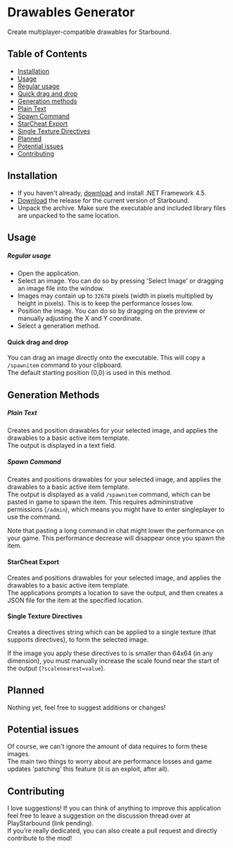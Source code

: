 # Drawables Generator
Create multiplayer-compatible drawables for Starbound.

## Table of Contents
- [Installation](#installation)
- [Usage](#usage)
 - [Regular usage](#regular-usage)
 - [Quick drag and drop](#quick-drag-and-drop)
- [Generation methods](#generation-methods)
 - [Plain Text](#plain-text)
 - [Spawn Command](#spawn-command)
 - [StarCheat Export](#starcheat-export)
 - [Single Texture Directives](#single-texture-directives)
- [Planned](#planned)
- [Potential issues](#potential-issues)
- [Contributing](#contributing)

## Installation
* If you haven't already, [download](https://www.microsoft.com/en-us/download/details.aspx?id=30653) and install .NET Framework 4.5.
* [Download](https://github.com/Silverfeelin/Drawables-Generator/releases) the release for the current version of Starbound.
* Unpack the archive. Make sure the executable and included library files are unpacked to the same location.

## Usage

##### Regular usage
* Open the application.
* Select an image. You can do so by pressing 'Select Image' or dragging an image file into the window.
 * Images may contain up to `32678` pixels (width in pixels multiplied by height in pixels). This is to keep the performance losses low.
* Position the image. You can do so by dragging on the preview or manually adjusting the X and Y coordinate.
* Select a generation method.

#### Quick drag and drop
You can drag an image directly onto the executable. This will copy a `/spawnitem` command to your clipboard.  
The default starting position (0,0) is used in this method.

## Generation Methods

##### Plain Text
Creates and position drawables for your selected image, and applies the drawables to a basic active item template.  
The output is displayed in a text field.

##### Spawn Command
Creates and positions drawables for your selected image, and applies the drawables to a basic active item template.  
The output is displayed as a valid `/spawnitem` command, which can be pasted in game to spawn the item.
This requires admininstrative permissions (`/admin`), which means you might have to enter singleplayer to use the command.

Note that pasting a long command in chat might lower the performance on your game. This performance decrease will disappear once you spawn the item.

#### StarCheat Export
Creates and positions drawables for your selected image, and applies the drawables to a basic active item template.  
The applications prompts a location to save the output, and then creates a JSON file for the item at the specified location.

#### Single Texture Directives
Creates a directives string which can be applied to a single texture (that supports directives), to form the selected image.

If the image you apply these directives to is smaller than 64x64 (in any dimension), you must manually increase the scale found near the start of the output (`?scalenearest=value`).

## Planned
Nothing yet, feel free to suggest additions or changes!

## Potential issues
Of course, we can't ignore the amount of data requires to form these images.  
The main two things to worry about are performance losses and game updates 'patching' this feature (it is an exploit, after all).

## Contributing
I love suggestions! If you can think of anything to improve this application feel free to leave a suggestion on the discussion thread over at PlayStarbound (link pending).  
If you're really dedicated, you can also create a pull request and directly contribute to the mod!
